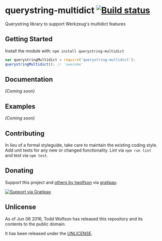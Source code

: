 # querystring-multidict [![Build status](https://travis-ci.org/twolfson/querystring-multidict.svg?branch=master)](https://travis-ci.org/twolfson/querystring-multidict)

Querystring library to support Werkzeug's multidict features

## Getting Started
Install the module with: `npm install querystring-multidict`

```js
var querystringMultidict = require('querystring-multidict');
querystringMultidict(); // 'awesome'
```

## Documentation
_(Coming soon)_

## Examples
_(Coming soon)_

## Contributing
In lieu of a formal styleguide, take care to maintain the existing coding style. Add unit tests for any new or changed functionality. Lint via `npm run lint` and test via `npm test`.

## Donating
Support this project and [others by twolfson][gratipay] via [gratipay][].

[![Support via Gratipay][gratipay-badge]][gratipay]

[gratipay-badge]: https://cdn.rawgit.com/gratipay/gratipay-badge/2.x.x/dist/gratipay.svg
[gratipay]: https://www.gratipay.com/twolfson/

## Unlicense
As of Jun 06 2016, Todd Wolfson has released this repository and its contents to the public domain.

It has been released under the [UNLICENSE][].

[UNLICENSE]: UNLICENSE
